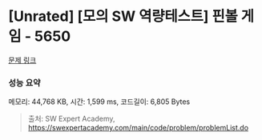 # [Unrated] [모의 SW 역량테스트] 핀볼 게임 - 5650 

[문제 링크](https://swexpertacademy.com/main/code/problem/problemDetail.do?contestProbId=AWXRF8s6ezEDFAUo) 

### 성능 요약

메모리: 44,768 KB, 시간: 1,599 ms, 코드길이: 6,805 Bytes



> 출처: SW Expert Academy, https://swexpertacademy.com/main/code/problem/problemList.do